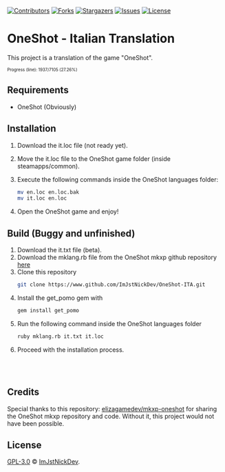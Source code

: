 [![Contributors][contributors-shield]][contributors-url]
[![Forks][forks-shield]][forks-url]
[![Stargazers][stars-shield]][stars-url]
[![Issues][issues-shield]][issues-url]
[![License][license-shield]][license-shield]

# OneShot - Italian Translation

This project is a translation of the game "OneShot".

<sup><sub>Progress (line): 1937/7105 (27.26%)</sub></sup>

## Requirements

- OneShot (Obviously)

## Installation

1. Download the it.loc file (not ready yet).
2. Move the it.loc file to the OneShot game folder (inside steamapps/common).
3. Execute the following commands inside the OneShot languages folder:

   ```sh
   mv en.loc en.loc.bak
   mv it.loc en.loc
   ```
4. Open the OneShot game and enjoy!

## Build (Buggy and unfinished)

1. Download the it.txt file (beta).
2. Download the mklang.rb file from the OneShot mkxp github repository [here](https://github.com/elizagamedev/mkxp-oneshot/blob/master/mklang.rb)
3. Clone this repository
   ```sh
   git clone https://www.github.com/ImJstNickDev/OneShot-ITA.git
   ```
4. Install the get_pomo gem with
   ```sh
   gem install get_pomo
   ```
5. Run the following command inside the OneShot languages folder
   ```sh
   ruby mklang.rb it.txt it.loc
   ```
6. Proceed with the installation process.
<br>
<br>

## Credits

Special thanks to this repository: [elizagamedev/mkxp-oneshot](https://github.com/elizagamedev/mkxp-oneshot) for sharing the OneShot mkxp repository and code. Without it, this project would not have been possible.

## License


[GPL-3.0](LICENSE) © [ImJstNickDev](https://www.github.com/ImJstNickDev).


[contributors-shield]: https://img.shields.io/github/contributors/ImJstNickDev/OneShot-ITA.svg?style=for-the-badge
[contributors-url]: https://github.com/ImJstNickDev/OneShot-ITA/graphs/contributors
[forks-shield]: https://img.shields.io/github/forks/ImJstNickDev/OneShot-ITA.svg?style=for-the-badge
[forks-url]: https://github.com/ImJstNickDev/OneShot-ITA/network/members
[stars-shield]: https://img.shields.io/github/stars/ImJstNickDev/OneShot-ITA.svg?style=for-the-badge
[stars-url]: https://github.com/ImJstNickDev/OneShot-ITA/stargazers
[issues-shield]: https://img.shields.io/github/issues/ImJstNickDev/OneShot-ITA.svg?style=for-the-badge
[issues-url]: https://github.com/ImJstNickDev/SCL_SmartphoneManagerSite/issues
[license-shield]: https://img.shields.io/github/license/ImJstNickDev/OneShot-ITA.svg?style=for-the-badge
[license-url]: https://github.com/ImJstNickDev/SCL_SmartphoneManagerSite/blob/master/LICENSE